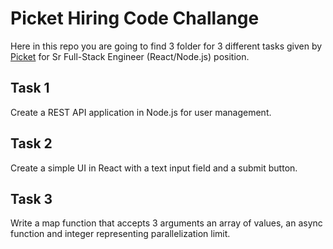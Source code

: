 
# Picket Hiring Code Challange

Here in this repo you are going to find 3 folder for 3 different tasks given by [Picket](https://www.pickethomes.com/) for Sr Full-Stack Engineer (React/Node.js) position.

## Task 1

Create a REST API application in Node.js for user management.

## Task 2

Create a simple UI in React with a text input field and a submit button.

## Task 3

Write a map function that accepts 3 arguments  an array of values, an async function and integer representing parallelization limit.